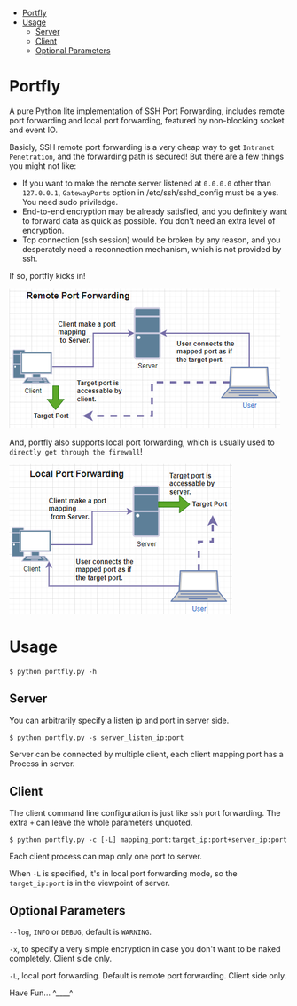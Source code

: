 * [Portfly](#Portfly)
* [Usage](#Usage)
    * [Server](#Server)
    * [Client](#Client)
    * [Optional Parameters](#Optional-Parameters)

# Portfly

A pure Python lite implementation of SSH Port Forwarding, includes
remote port forwarding and local port forwarding, featured by
non-blocking socket and event IO.

Basicly, SSH remote port forwarding is a very cheap way to get `Intranet
Penetration`, and the forwarding path is secured! But there are a few
things you might not like:

* If you want to make the remote server listened at `0.0.0.0` other than
`127.0.0.1`, `GatewayPorts` option in /etc/ssh/sshd_config must be a yes.
You need sudo priviledge.
* End-to-end encryption may be already satisfied, and you definitely 
want to forward data as quick as possible. You don't need an extra level of
encryption.
* Tcp connection (ssh session) would be broken by any reason, and you
desperately need a reconnection mechanism, which is not provided by ssh.

If so, portfly kicks in!

![remote_port_forwarding](/remote_port_forwarding.png)

And, portfly also supports local port forwarding, which is usually
used to `directly get through the firewall`!


![local_port_forwarding](/local_port_forwarding.png)

# Usage

```shell
$ python portfly.py -h
```

## Server

You can arbitrarily specify a listen ip and port in server side.

``` shell
$ python portfly.py -s server_listen_ip:port
```

Server can be connected by multiple client, each client mapping port
has a Process in server.

## Client

The client command line configuration is just like ssh port
forwarding. The extra `+` can leave the whole parameters unquoted.

``` shell
$ python portfly.py -c [-L] mapping_port:target_ip:port+server_ip:port
```

Each client process can map only one port to server.

When `-L` is specified, it's in local port forwarding mode, so the
`target_ip:port` is in the viewpoint of server.

## Optional Parameters

`--log`, `INFO` or `DEBUG`, default is `WARNING`.

`-x`, to specify a very simple encryption in case you don't want to be naked
completely. Client side only.

`-L`, local port forwarding. Default is remote port forwarding. Client side
only.

Have Fun... ^____^

